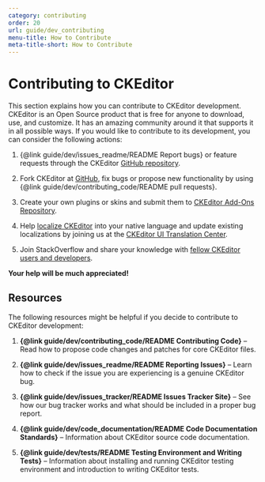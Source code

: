 ```yaml
---
category: contributing
order: 20
url: guide/dev_contributing
menu-title: How to Contribute
meta-title-short: How to Contribute
---
```

<!--
Copyright (c) 2003-2019, CKSource - Frederico Knabben. All rights reserved.
For licensing, see LICENSE.md.
-->

# Contributing to CKEditor

This section explains how you can contribute to CKEditor development. CKEditor is an Open Source product that is free for anyone to download, use, and customize. It has an amazing community around it that supports it in all possible ways. If you would like to contribute to its development, you can consider the following actions:

1. {@link guide/dev/issues_readme/README Report bugs} or feature requests through the CKEditor [GitHub repository](https://github.com/ckeditor/ckeditor-dev/issues).

2. Fork CKEditor at [GitHub](https://github.com/ckeditor/ckeditor-dev), fix bugs or propose new functionality by using {@link guide/dev/contributing_code/README pull requests}.

3. Create your own plugins or skins and submit them to [CKEditor Add-Ons Repository](https://ckeditor.com/cke4/addons/plugins/all).

4. Help [localize CKEditor](http://docs.cksource.com/CKEditor_3.x/Developers_Guide/Localization) into your native language and update existing localizations by joining us at the [CKEditor UI Translation Center](https://www.transifex.com/ckeditor/ckeditor/).

5. Join StackOverflow and share your knowledge with [fellow CKEditor users and developers](http://stackoverflow.com/questions/tagged/ckeditor).

**Your help will be much appreciated!**

## Resources ##

The following resources might be helpful if you decide to contribute to CKEditor development:

1. **{@link guide/dev/contributing_code/README Contributing Code}** &ndash; Read how to propose code changes and patches for core CKEditor files.

2. **{@link guide/dev/issues_readme/README Reporting Issues}** &ndash; Learn how to check if the issue you are experiencing is a genuine CKEditor bug.

3. **{@link guide/dev/issues_tracker/README Issues Tracker Site}** &ndash; See how our bug tracker works and what should be included in a proper bug report.

4. **{@link guide/dev/code_documentation/README Code Documentation Standards}** &ndash; Information about CKEditor source code documentation.

5. **{@link guide/dev/tests/README Testing Environment and Writing Tests}** &ndash; Information about installing and running CKEditor testing environment and introduction to writing CKEditor tests.
